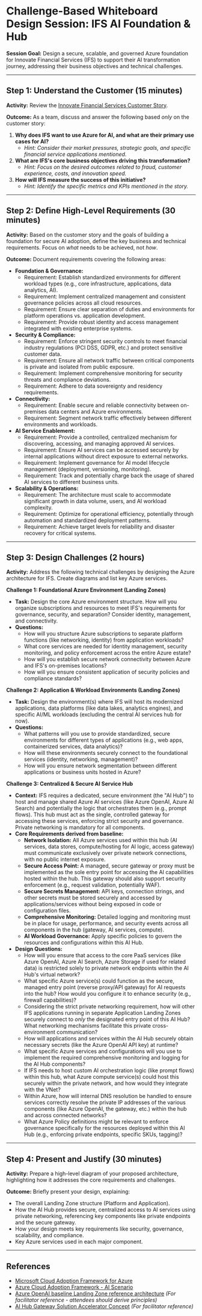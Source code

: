 # Challenge-Based Whiteboard Design Session: IFS AI Foundation & Hub

**Session Goal:** Design a secure, scalable, and governed Azure foundation for Innovate Financial Services (IFS) to support their AI transformation journey, addressing their business objectives and technical challenges.

---

## Step 1: Understand the Customer (15 minutes)

**Activity:** Review the [Innovate Financial Services Customer Story](./customer-story.md).

**Outcome:** As a team, discuss and answer the following based *only* on the customer story:

1.  **Why does IFS want to use Azure for AI, and what are their primary use cases for AI?**
    * *Hint: Consider their market pressures, strategic goals, and specific financial service applications mentioned.*
2.  **What are IFS's core business objectives driving this transformation?**
    * *Hint: Focus on the desired outcomes related to fraud, customer experience, costs, and innovation speed.*
3.  **How will IFS measure the success of this initiative?**
    * *Hint: Identify the specific metrics and KPIs mentioned in the story.*

---

## Step 2: Define High-Level Requirements (30 minutes)

**Activity:** Based on the customer story and the goals of building a foundation for secure AI adoption, define the key business and technical requirements. Focus on *what* needs to be achieved, not *how*.

**Outcome:** Document requirements covering the following areas:

* **Foundation & Governance:**
    * Requirement: Establish standardized environments for different workload types (e.g., core infrastructure, applications, data analytics, AI).
    * Requirement: Implement centralized management and consistent governance policies across all cloud resources.
    * Requirement: Ensure clear separation of duties and environments for platform operations vs. application development.
    * Requirement: Provide robust identity and access management integrated with existing enterprise systems.
* **Security & Compliance:**
    * Requirement: Enforce stringent security controls to meet financial industry regulations (PCI DSS, GDPR, etc.) and protect sensitive customer data.
    * Requirement: Ensure all network traffic between critical components is private and isolated from public exposure.
    * Requirement: Implement comprehensive monitoring for security threats and compliance deviations.
    * Requirement: Adhere to data sovereignty and residency requirements.
* **Connectivity:**
    * Requirement: Enable secure and reliable connectivity between on-premises data centers and Azure environments.
    * Requirement: Segment network traffic effectively between different environments and workloads.
* **AI Service Enablement:**
    * Requirement: Provide a controlled, centralized mechanism for discovering, accessing, and managing approved AI services.
    * Requirement: Ensure AI services can be accessed securely by internal applications without direct exposure to external networks.
    * Requirement: Implement governance for AI model lifecycle management (deployment, versioning, monitoring).
    * Requirement: Track and potentially charge back the usage of shared AI services to different business units.
* **Scalability & Operations:**
    * Requirement: The architecture must scale to accommodate significant growth in data volume, users, and AI workload complexity.
    * Requirement: Optimize for operational efficiency, potentially through automation and standardized deployment patterns.
    * Requirement: Achieve target levels for reliability and disaster recovery for critical systems.

---

## Step 3: Design Challenges (2 hours)

**Activity:** Address the following technical challenges by designing the Azure architecture for IFS. Create diagrams and list key Azure services.

**Challenge 1: Foundational Azure Environment (Landing Zones)**

* **Task:** Design the core Azure environment structure. How will you organize subscriptions and resources to meet IFS's requirements for governance, security, and separation? Consider identity, management, and connectivity.
* **Questions:**
    * How will you structure Azure subscriptions to separate platform functions (like networking, identity) from application workloads?
    * What core services are needed for identity management, security monitoring, and policy enforcement across the entire Azure estate?
    * How will you establish secure network connectivity between Azure and IFS's on-premises locations?
    * How will you ensure consistent application of security policies and compliance standards?

**Challenge 2: Application & Workload Environments (Landing Zones)**

* **Task:** Design the environment(s) where IFS will host its modernized applications, data platforms (like data lakes, analytics engines), and specific AI/ML workloads (excluding the central AI services hub for now).
* **Questions:**
    * What patterns will you use to provide standardized, secure environments for different types of applications (e.g., web apps, containerized services, data analytics)?
    * How will these environments securely connect to the foundational services (identity, networking, management)?
    * How will you ensure network segmentation between different applications or business units hosted in Azure?

**Challenge 3: Centralized & Secure AI Service Hub**

* **Context:** IFS requires a dedicated, secure environment (the "AI Hub") to host and manage shared Azure AI services (like Azure OpenAI, Azure AI Search) and potentially the logic that orchestrates them (e.g., prompt flows). This hub must act as the single, controlled gateway for accessing these services, enforcing strict security and governance. Private networking is mandatory for all components.
* **Core Requirements derived from baseline:**
    * **Network Isolation:** All Azure services used within this hub (AI services, data stores, compute/hosting for AI logic, access gateway) must communicate exclusively over private network connections, with no public internet exposure.
    * **Secure Access Point:** A managed, secure gateway or proxy must be implemented as the sole entry point for accessing the AI capabilities hosted within the hub. This gateway should also support security enforcement (e.g., request validation, potentially WAF).
    * **Secure Secrets Management:** API keys, connection strings, and other secrets must be stored securely and accessed by applications/services without being exposed in code or configuration files.
    * **Comprehensive Monitoring:** Detailed logging and monitoring must be in place for usage, performance, and security events across all components in the hub (gateway, AI services, compute).
    * **AI Workload Governance:** Apply specific policies to govern the resources and configurations within this AI Hub.
* **Design Questions:**
    * How will you ensure that access to the core PaaS services (like Azure OpenAI, Azure AI Search, Azure Storage if used for related data) is restricted solely to private network endpoints within the AI Hub's virtual network?
    * What specific Azure service(s) could function as the secure, managed entry point (reverse proxy/API gateway) for AI requests into the hub? How would you configure it to enhance security (e.g., firewall capabilities)?
    * Considering the strict private networking requirement, how will other IFS applications running in separate Application Landing Zones securely connect to *only* the designated entry point of this AI Hub? What networking mechanisms facilitate this private cross-environment communication?
    * How will applications and services within the AI Hub securely obtain necessary secrets (like the Azure OpenAI API key) at runtime?
    * What specific Azure services and configurations will you use to implement the required comprehensive monitoring and logging for the AI Hub components?
    * If IFS needs to host custom AI orchestration logic (like prompt flows) within this hub, what Azure compute service(s) could host this securely within the private network, and how would they integrate with the VNet?
    * Within Azure, how will internal DNS resolution be handled to ensure services correctly resolve the private IP addresses of the various components (like Azure OpenAI, the gateway, etc.) within the hub and across connected networks?
    * What Azure Policy definitions might be relevant to enforce governance specifically for the resources deployed within this AI Hub (e.g., enforcing private endpoints, specific SKUs, tagging)?

---

## Step 4: Present and Justify (30 minutes)

**Activity:** Prepare a high-level diagram of your proposed architecture, highlighting how it addresses the core requirements and challenges.

**Outcome:** Briefly present your design, explaining:
* The overall Landing Zone structure (Platform and Application).
* How the AI Hub provides secure, centralized access to AI services using private networking, referencing key components like private endpoints and the secure gateway.
* How your design meets key requirements like security, governance, scalability, and compliance.
* Key Azure services used in each major component.

---

## References

* [Microsoft Cloud Adoption Framework for Azure](https://learn.microsoft.com/en-us/azure/cloud-adoption-framework/)
* [Azure Cloud Adoption Framework - AI Scenario](https://learn.microsoft.com/en-us/azure/cloud-adoption-framework/scenarios/ai/)
* [Azure OpenAI baseline Landing Zone reference architecture](https://learn.microsoft.com/en-us/azure/architecture/ai-ml/architecture/azure-openai-baseline-landing-zone) *(For facilitator reference - attendees should derive principles)*
* [AI Hub Gateway Solution Accelerator Concept](https://github.com/Azure-Samples/ai-hub-gateway-solution-accelerator/tree/main) *(For facilitator reference)*